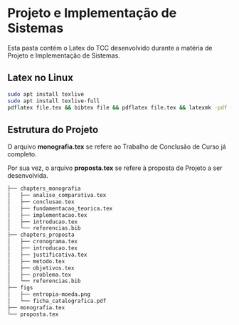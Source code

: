 # Projeto e Implementação de Sistemas 

Esta pasta contém o Latex do TCC desenvolvido durante a matéria de Projeto e Implementação de Sistemas.

## Latex no Linux
``` bash
sudo apt install texlive
sudo apt install texlive-full
pdflatex file.tex && bibtex file && pdflatex file.tex && latexmk -pdf -c file.tex
```

## Estrutura do Projeto 

O arquivo **monografia.tex** se refere ao Trabalho de Conclusão de Curso já completo.

Por sua vez, o arquivo **proposta.tex** se refere à proposta de Projeto a ser desenvolvida.
``` bash
├── chapters_monografia
│   ├── analise_comparativa.tex
│   ├── conclusao.tex
│   ├── fundamentacao_teorica.tex
│   ├── implementacao.tex
│   ├── introducao.tex
│   └── referencias.bib
├── chapters_proposta
│   ├── cronograma.tex
│   ├── introducao.tex
│   ├── justificativa.tex
│   ├── metodo.tex
│   ├── objetivos.tex
│   ├── problema.tex
│   └── referencias.bib
├── figs
│   ├── entropia-moeda.png 
│   └── ficha_catalografica.pdf 
├── monografia.tex
└── proposta.tex
```
